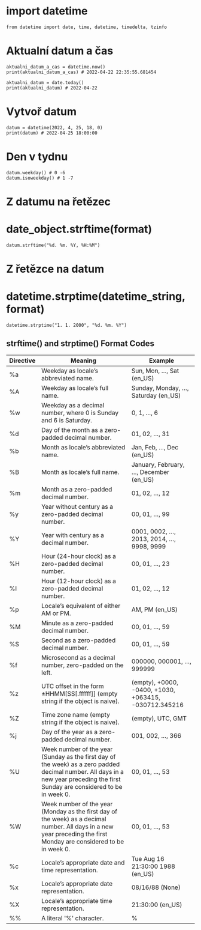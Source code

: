 # import datetime
`from datetime import date, time, datetime, timedelta, tzinfo`
# Aktualní datum a čas
```
aktualni_datum_a_cas = datetime.now()
print(aktualni_datum_a_cas) # 2022-04-22 22:35:55.681454

```
```
aktualni_datum = date.today()
print(aktualni_datum) # 2022-04-22

```
# Vytvoř datum
```
datum = datetime(2022, 4, 25, 18, 0)
print(datum) # 2022-04-25 18:00:00

```
# Den v tydnu
```
datum.weekday() # 0 -6
datum.isoweekday() # 1 -7

```
# Z datumu na řetězec
# date_object.strftime(format)
`datum.strftime("%d. %m. %Y, %H:%M")`

# Z řetězce na datum
# datetime.strptime(datetime_string, format)
`datetime.strptime("1. 1. 2000", "%d. %m. %Y")`

## strftime() and strptime() Format Codes

| Directive | Meaning                                                                                                                                                                          | Example                                               |
|-----------|----------------------------------------------------------------------------------------------------------------------------------------------------------------------------------|-------------------------------------------------------|
| %a        | Weekday as locale’s abbreviated name.                                                                                                                                            | Sun, Mon, …, Sat (en_US)                              |
| %A        | Weekday as locale’s full name.                                                                                                                                                   | Sunday, Monday, …, Saturday (en_US)                   |
| %w        | Weekday as a decimal number, where 0 is Sunday and 6 is Saturday.                                                                                                                | 0, 1, …, 6                                            |
| %d        | Day of the month as a zero-padded decimal number.                                                                                                                                | 01, 02, …, 31                                         |
| %b        | Month as locale’s abbreviated name.                                                                                                                                              | Jan, Feb, …, Dec (en_US)                              |
| %B        | Month as locale’s full name.                                                                                                                                                     | January, February, …, December (en_US)                |
| %m        | Month as a zero-padded decimal number.                                                                                                                                           | 01, 02, …, 12                                         |
| %y        | Year without century as a zero-padded decimal number.                                                                                                                            | 00, 01, …, 99                                         |
| %Y        | Year with century as a decimal number.                                                                                                                                           | 0001, 0002, …, 2013, 2014, …, 9998, 9999              |
| %H        | Hour (24-hour clock) as a zero-padded decimal number.                                                                                                                            | 00, 01, …, 23                                         |
| %I        | Hour (12-hour clock) as a zero-padded decimal number.                                                                                                                            | 01, 02, …, 12                                         |
| %p        | Locale’s equivalent of either AM or PM.                                                                                                                                          | AM, PM (en_US)                                        |
| %M        | Minute as a zero-padded decimal number.                                                                                                                                          | 00, 01, …, 59                                         |
| %S        | Second as a zero-padded decimal number.                                                                                                                                          | 00, 01, …, 59                                         |
| %f        | Microsecond as a decimal number, zero-padded on the left.                                                                                                                        | 000000, 000001, …, 999999                             |
| %z        | UTC offset in the form ±HHMM[SS[.ffffff]] (empty string if the object is naive).                                                                                                 | (empty), +0000, -0400, +1030, +063415, -030712.345216 |
| %Z        | Time zone name (empty string if the object is naive).                                                                                                                            | (empty), UTC, GMT                                     |
| %j        | Day of the year as a zero-padded decimal number.                                                                                                                                 | 001, 002, …, 366                                      |
| %U        | Week number of the year (Sunday as the first day of the week) as a zero padded decimal number. All days in a new year preceding the first Sunday are considered to be in week 0. | 00, 01, …, 53                                         |
| %W        | Week number of the year (Monday as the first day of the week) as a decimal number. All days in a new year preceding the first Monday are considered to be in week 0.             | 00, 01, …, 53                                         |
| %c        | Locale’s appropriate date and time representation.                                                                                                                               | Tue Aug 16 21:30:00 1988 (en_US)                      |
| %x        | Locale’s appropriate date representation.                                                                                                                                        | 08/16/88 (None)                                       |
| %X        | Locale’s appropriate time representation.                                                                                                                                        | 21:30:00 (en_US)                                      |
| %%        | A literal '%' character.                                                                                                                                                         | %                                                     |